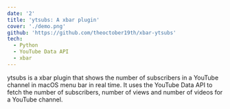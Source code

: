 ```yaml
---
date: '2'
title: 'ytsubs: A xbar plugin'
cover: './demo.png'
github: 'https://github.com/theoctober19th/xbar-ytsubs'
tech:
  - Python
  - YouTube Data API
  - xbar
---
```


ytsubs is a xbar plugin that shows the number of subscribers in a YouTube channel in macOS menu bar in real time. It uses the YouTube Data API to fetch the number of subscribers, number of views and number of videos for a YouTube channel.
